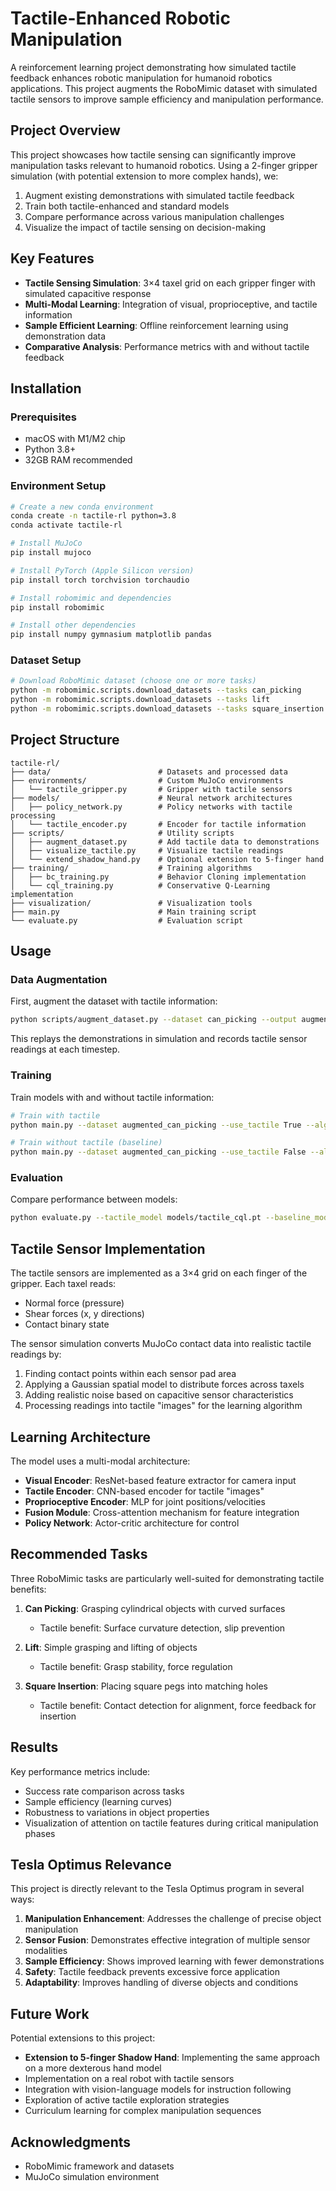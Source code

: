 # Tactile-Enhanced Robotic Manipulation

A reinforcement learning project demonstrating how simulated tactile feedback enhances robotic manipulation for humanoid robotics applications. This project augments the RoboMimic dataset with simulated tactile sensors to improve sample efficiency and manipulation performance.

## Project Overview

This project showcases how tactile sensing can significantly improve manipulation tasks relevant to humanoid robotics. Using a 2-finger gripper simulation (with potential extension to more complex hands), we:

1. Augment existing demonstrations with simulated tactile feedback
2. Train both tactile-enhanced and standard models
3. Compare performance across various manipulation challenges
4. Visualize the impact of tactile sensing on decision-making

## Key Features

- **Tactile Sensing Simulation**: 3×4 taxel grid on each gripper finger with simulated capacitive response
- **Multi-Modal Learning**: Integration of visual, proprioceptive, and tactile information
- **Sample Efficient Learning**: Offline reinforcement learning using demonstration data
- **Comparative Analysis**: Performance metrics with and without tactile feedback

## Installation

### Prerequisites

- macOS with M1/M2 chip
- Python 3.8+
- 32GB RAM recommended

### Environment Setup

```bash
# Create a new conda environment
conda create -n tactile-rl python=3.8
conda activate tactile-rl

# Install MuJoCo
pip install mujoco

# Install PyTorch (Apple Silicon version)
pip install torch torchvision torchaudio

# Install robomimic and dependencies
pip install robomimic

# Install other dependencies
pip install numpy gymnasium matplotlib pandas
```

### Dataset Setup

```bash
# Download RoboMimic dataset (choose one or more tasks)
python -m robomimic.scripts.download_datasets --tasks can_picking
python -m robomimic.scripts.download_datasets --tasks lift
python -m robomimic.scripts.download_datasets --tasks square_insertion
```

## Project Structure

```
tactile-rl/
├── data/                        # Datasets and processed data
├── environments/                # Custom MuJoCo environments
│   └── tactile_gripper.py       # Gripper with tactile sensors
├── models/                      # Neural network architectures
│   ├── policy_network.py        # Policy networks with tactile processing
│   └── tactile_encoder.py       # Encoder for tactile information
├── scripts/                     # Utility scripts
│   ├── augment_dataset.py       # Add tactile data to demonstrations
│   ├── visualize_tactile.py     # Visualize tactile readings
│   └── extend_shadow_hand.py    # Optional extension to 5-finger hand
├── training/                    # Training algorithms
│   ├── bc_training.py           # Behavior Cloning implementation  
│   └── cql_training.py          # Conservative Q-Learning implementation
├── visualization/               # Visualization tools
├── main.py                      # Main training script
└── evaluate.py                  # Evaluation script
```

## Usage

### Data Augmentation

First, augment the dataset with tactile information:

```bash
python scripts/augment_dataset.py --dataset can_picking --output augmented_can_picking
```

This replays the demonstrations in simulation and records tactile sensor readings at each timestep.

### Training

Train models with and without tactile information:

```bash
# Train with tactile
python main.py --dataset augmented_can_picking --use_tactile True --algorithm cql

# Train without tactile (baseline)
python main.py --dataset augmented_can_picking --use_tactile False --algorithm cql
```

### Evaluation

Compare performance between models:

```bash
python evaluate.py --tactile_model models/tactile_cql.pt --baseline_model models/baseline_cql.pt
```

## Tactile Sensor Implementation

The tactile sensors are implemented as a 3×4 grid on each finger of the gripper. Each taxel reads:

- Normal force (pressure)
- Shear forces (x, y directions)
- Contact binary state

The sensor simulation converts MuJoCo contact data into realistic tactile readings by:

1. Finding contact points within each sensor pad area
2. Applying a Gaussian spatial model to distribute forces across taxels
3. Adding realistic noise based on capacitive sensor characteristics
4. Processing readings into tactile "images" for the learning algorithm

## Learning Architecture

The model uses a multi-modal architecture:

- **Visual Encoder**: ResNet-based feature extractor for camera input
- **Tactile Encoder**: CNN-based encoder for tactile "images"
- **Proprioceptive Encoder**: MLP for joint positions/velocities
- **Fusion Module**: Cross-attention mechanism for feature integration
- **Policy Network**: Actor-critic architecture for control

## Recommended Tasks

Three RoboMimic tasks are particularly well-suited for demonstrating tactile benefits:

1. **Can Picking**: Grasping cylindrical objects with curved surfaces
   - Tactile benefit: Surface curvature detection, slip prevention

2. **Lift**: Simple grasping and lifting of objects
   - Tactile benefit: Grasp stability, force regulation

3. **Square Insertion**: Placing square pegs into matching holes
   - Tactile benefit: Contact detection for alignment, force feedback for insertion

## Results

Key performance metrics include:

- Success rate comparison across tasks
- Sample efficiency (learning curves)
- Robustness to variations in object properties
- Visualization of attention on tactile features during critical manipulation phases

## Tesla Optimus Relevance

This project is directly relevant to the Tesla Optimus program in several ways:

1. **Manipulation Enhancement**: Addresses the challenge of precise object manipulation
2. **Sensor Fusion**: Demonstrates effective integration of multiple sensor modalities
3. **Sample Efficiency**: Shows improved learning with fewer demonstrations
4. **Safety**: Tactile feedback prevents excessive force application
5. **Adaptability**: Improves handling of diverse objects and conditions

## Future Work

Potential extensions to this project:

- **Extension to 5-finger Shadow Hand**: Implementing the same approach on a more dexterous hand model
- Implementation on a real robot with tactile sensors
- Integration with vision-language models for instruction following
- Exploration of active tactile exploration strategies
- Curriculum learning for complex manipulation sequences

## Acknowledgments

- RoboMimic framework and datasets
- MuJoCo simulation environment